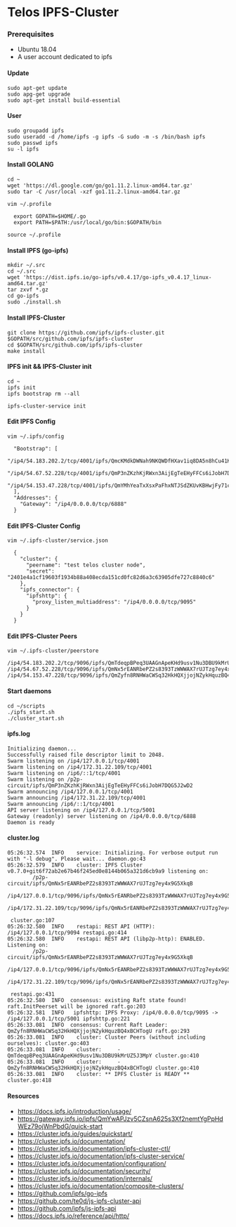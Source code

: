 # Telos IPFS-Cluster

### Prerequisites
 - Ubuntu 18.04
 - A user account dedicated to ipfs

#### Update
```
sudo apt-get update
sudo apg-get upgrade
sudo apt-get install build-essential
```

#### User
```
sudo groupadd ipfs
sudo useradd -d /home/ipfs -g ipfs -G sudo -m -s /bin/bash ipfs
sudo passwd ipfs
su -l ipfs
```

#### Install GOLANG
```
cd ~
wget 'https://dl.google.com/go/go1.11.2.linux-amd64.tar.gz'
sudo tar -C /usr/local -xzf go1.11.2.linux-amd64.tar.gz
```
`vim ~/.profile`
```
  export GOPATH=$HOME/.go
  export PATH=$PATH:/usr/local/go/bin:$GOPATH/bin
```
`source ~/.profile`

#### Install IPFS (go-ipfs)
```
mkdir ~/.src
cd ~/.src
wget 'https://dist.ipfs.io/go-ipfs/v0.4.17/go-ipfs_v0.4.17_linux-amd64.tar.gz'
tar zxvf *.gz
cd go-ipfs
sudo ./install.sh
```


#### Install IPFS-Cluster
```
git clone https://github.com/ipfs/ipfs-cluster.git $GOPATH/src/github.com/ipfs/ipfs-cluster
cd $GOPATH/src/github.com/ipfs/ipfs-cluster
make install
```


#### IPFS init && IPFS-Cluster init
```
cd ~
ipfs init
ipfs bootstrap rm --all

ipfs-cluster-service init
```

#### Edit IPFS Config
`vim ~/.ipfs/config`
```
  "Bootstrap": [
    "/ip4/54.183.202.2/tcp/4001/ipfs/QmcKMdkDWNah9NKQWDfHXav1iq8DA5n8hCu41KHEKhzgFR",
    "/ip4/54.67.52.228/tcp/4001/ipfs/QmP3nZKzhKjRWxn3AijEgTeEHyFFCs6iJobH7DQG5J2wD2",
    "/ip4/54.153.47.228/tcp/4001/ipfs/QmYMhYeaTxXsxPaFhxNTJSdZKUvKBHwjFy71cw6cJfFcUy"
  ],
  "Addresses": {
    "Gateway": "/ip4/0.0.0.0/tcp/6888"
  }
```

#### Edit IPFS-Cluster Config
`vim ~/.ipfs-cluster/service.json`
```
  {
    "cluster": {
      "peername": "test telos cluster node",
      "secret": "2401e4a1cf19603f1934b88a408ecda151cd0fc82d6a3c63905dfe727c8840c6"
    },
    "ipfs_connector": {
      "ipfshttp": {
        "proxy_listen_multiaddress": "/ip4/0.0.0.0/tcp/9095"
      }
    }
  }
```
#### Edit IPFS-Cluster Peers
`vim ~/.ipfs-cluster/peerstore`
```
/ip4/54.183.202.2/tcp/9096/ipfs/QmTdeqpBPeq3UAAGnApeKHd9usv1Nu3DBU9kMrUZ5J3MpY
/ip4/54.67.52.228/tcp/9096/ipfs/QmNx5rEANRbePZ2s8393TzWWWAX7rUJTzg7ey4x9G5XkqB
/ip4/54.153.47.228/tcp/9096/ipfs/QmZyfn8RNHWaCWSq32HkHQXjjojNZykHquzBQ4xBCHTogU
```

#### Start daemons
```
cd ~/scripts
./ipfs_start.sh
./cluster_start.sh
```

#### ipfs.log
```
Initializing daemon...
Successfully raised file descriptor limit to 2048.
Swarm listening on /ip4/127.0.0.1/tcp/4001
Swarm listening on /ip4/172.31.22.109/tcp/4001
Swarm listening on /ip6/::1/tcp/4001
Swarm listening on /p2p-circuit/ipfs/QmP3nZKzhKjRWxn3AijEgTeEHyFFCs6iJobH7DQG5J2wD2
Swarm announcing /ip4/127.0.0.1/tcp/4001
Swarm announcing /ip4/172.31.22.109/tcp/4001
Swarm announcing /ip6/::1/tcp/4001
API server listening on /ip4/127.0.0.1/tcp/5001
Gateway (readonly) server listening on /ip4/0.0.0.0/tcp/6888
Daemon is ready
```

#### cluster.log
```
05:26:32.574  INFO    service: Initializing. For verbose output run with "-l debug". Please wait... daemon.go:43
05:26:32.579  INFO    cluster: IPFS Cluster v0.7.0+git6f72ab2e67b46f245ed0e8144b065a321d6cb9a9 listening on:
        /p2p-circuit/ipfs/QmNx5rEANRbePZ2s8393TzWWWAX7rUJTzg7ey4x9G5XkqB
        /ip4/127.0.0.1/tcp/9096/ipfs/QmNx5rEANRbePZ2s8393TzWWWAX7rUJTzg7ey4x9G5XkqB
        /ip4/172.31.22.109/tcp/9096/ipfs/QmNx5rEANRbePZ2s8393TzWWWAX7rUJTzg7ey4x9G5XkqB

 cluster.go:107
05:26:32.580  INFO    restapi: REST API (HTTP): /ip4/127.0.0.1/tcp/9094 restapi.go:414
05:26:32.580  INFO    restapi: REST API (libp2p-http): ENABLED. Listening on:
        /p2p-circuit/ipfs/QmNx5rEANRbePZ2s8393TzWWWAX7rUJTzg7ey4x9G5XkqB
        /ip4/127.0.0.1/tcp/9096/ipfs/QmNx5rEANRbePZ2s8393TzWWWAX7rUJTzg7ey4x9G5XkqB
        /ip4/172.31.22.109/tcp/9096/ipfs/QmNx5rEANRbePZ2s8393TzWWWAX7rUJTzg7ey4x9G5XkqB

 restapi.go:431
05:26:32.580  INFO  consensus: existing Raft state found! raft.InitPeerset will be ignored raft.go:203
05:26:32.581  INFO   ipfshttp: IPFS Proxy: /ip4/0.0.0.0/tcp/9095 -> /ip4/127.0.0.1/tcp/5001 ipfshttp.go:221
05:26:33.081  INFO  consensus: Current Raft Leader: QmZyfn8RNHWaCWSq32HkHQXjjojNZykHquzBQ4xBCHTogU raft.go:293
05:26:33.081  INFO    cluster: Cluster Peers (without including ourselves): cluster.go:403
05:26:33.081  INFO    cluster:     - QmTdeqpBPeq3UAAGnApeKHd9usv1Nu3DBU9kMrUZ5J3MpY cluster.go:410
05:26:33.081  INFO    cluster:     - QmZyfn8RNHWaCWSq32HkHQXjjojNZykHquzBQ4xBCHTogU cluster.go:410
05:26:33.081  INFO    cluster: ** IPFS Cluster is READY ** cluster.go:418
```

#### Resources
 - https://docs.ipfs.io/introduction/usage/
 - https://gateway.ipfs.io/ipfs/QmYwAPJzv5CZsnA625s3Xf2nemtYgPpHdWEz79ojWnPbdG/quick-start
 - https://cluster.ipfs.io/guides/quickstart/
 - https://cluster.ipfs.io/documentation/
 - https://cluster.ipfs.io/documentation/ipfs-cluster-ctl/
 - https://cluster.ipfs.io/documentation/ipfs-cluster-service/
 - https://cluster.ipfs.io/documentation/configuration/
 - https://cluster.ipfs.io/documentation/security/
 - https://cluster.ipfs.io/documentation/internals/
 - https://cluster.ipfs.io/documentation/composite-clusters/
 - https://github.com/ipfs/go-ipfs
 - https://github.com/te0d/js-ipfs-cluster-api
 - https://github.com/ipfs/js-ipfs-api
 - https://docs.ipfs.io/reference/api/http/
